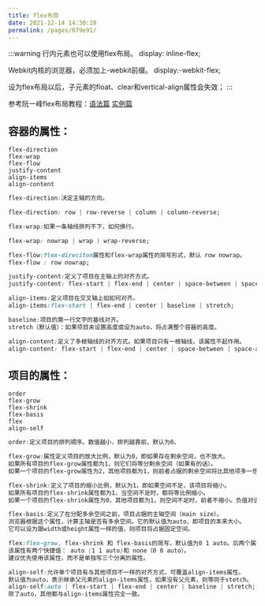 ```yaml
---
title: flex布局
date: 2021-12-14 14:30:28
permalink: /pages/079e91/
---
```

:::warning
行内元素也可以使用flex布局。 display: inline-flex;

Webkit内核的浏览器，必须加上-webkit前缀。 display:-webkit-flex;

设为flex布局以后，子元素的float、clear和vertical-align属性会失效；
:::

参考阮一峰flex布局教程：[语法篇](http://www.ruanyifeng.com/blog/2015/07/flex-grammar.html)
[实例篇](http://www.ruanyifeng.com/blog/2015/07/flex-examples.html)

## 容器的属性：
```text
flex-direction
flex-wrap
flex-flow
justify-content
align-items
align-content
```

```css
flex-direction:决定主轴的方向。

flex-direction: row | row-reverse | column | column-reverse;
```

```css
flex-wrap:如果一条轴线排列不下，如何换行。

flex-wrap: nowrap | wrap | wrap-reverse;
```

```css
flex-flow:flex-direciton属性和flex-wrap属性的简写形式，默认 row nowrap。
flex-flow : row nowrap;
```

```css
justify-content:定义了项目在主轴上的对齐方式。
justify-content: flex-start | flex-end | center | space-between | space-around;
```

```css
align-items:定义项目在交叉轴上如如何对齐。
align-items:flex-start | flex-end | center | baseline | stretch;
```

```css
baseline:项目的第一行文字的基线对齐。
stretch（默认值）：如果项目未设置高度或设为auto，将占满整个容器的高度。
```

```css
align-content:定义了多根轴线的对齐方式。如果项目只有一根轴线，该属性不起作用。
align-content: flex-start | flex-end | center | space-between | space-around | stretch;
```

## 项目的属性：
```text
order
flex-grow
flex-shrink
flex-basis
flex
align-self
```

```css
order:定义项目的排列顺序。数值越小，排列越靠前，默认为0。
```

```css
flex-grow:属性定义项目的放大比例，默认为0，即如果存在剩余空间，也不放大。
如果所有项目的flex-grow属性都为1，则它们将等分剩余空间（如果有的话）。
如果一个项目的flex-grow属性为2，其他项目都为1，则前者占据的剩余空间将比其他项多一倍。
```

```css
flex-shrink:定义了项目的缩小比例，默认为1，即如果空间不足，该项目将缩小。
如果所有项目的flex-shrink属性都为1，当空间不足时，都将等比例缩小。
如果一个项目的flex-shrink属性为0，其他项目都为1，则空间不足时，前者不缩小。负值对该属性无效。
```

```css
flex-basis:定义了在分配多余空间之前，项目占据的主轴空间（main size）。
浏览器根据这个属性，计算主轴是否有多余空间。它的默认值为auto，即项目的本来大小。
它可以设为跟width或height属性一样的值，则项目将占据固定空间。
```

```css
flex:flex-grow, flex-shrink 和 flex-basis的简写，默认值为0 1 auto。后两个属性可选。
该属性有两个快捷值： auto (1 1 auto)和 none（0 0 auto）。
建议优先使用该属性，而不是单独写三个分离的属性。
```

```css
align-self:允许单个项目有与其他项目不一样的对齐方式，可覆盖align-items属性。
默认值为auto，表示继承父元素的align-items属性，如果没有父元素，则等同于stetch。
align-self:auto | flex-start | flex-end | center | baseline | stretch;
除了auto，其他都与align-items属性完全一致。
```

